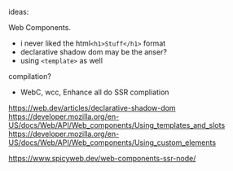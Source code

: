 

ideas:

Web Components.
- i never liked the html`<h1>Stuff</h1>` format
- declarative shadow dom may be the anser?
- using `<template>` as well

compilation?
- WebC, wcc, Enhance all do SSR compliation



https://web.dev/articles/declarative-shadow-dom
https://developer.mozilla.org/en-US/docs/Web/API/Web_components/Using_templates_and_slots
https://developer.mozilla.org/en-US/docs/Web/API/Web_components/Using_custom_elements

https://www.spicyweb.dev/web-components-ssr-node/

